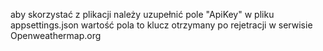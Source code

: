 ﻿aby skorzystać z plikacji należy uzupełnić pole "ApiKey" w pliku appsettings.json
wartość pola to klucz otrzymany po rejetracji w serwisie Openweathermap.org